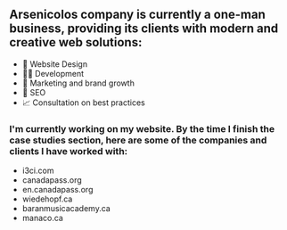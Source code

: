 ## Arsenicolos company is currently a one-man business, providing its clients with modern and creative web solutions:
- 🎨 Website Design
- 👨‍💻 Development
- 📣 Marketing and brand growth
- 🥇 SEO
- 📈 Consultation on best practices


### I'm currently working on my website. By the time I finish the case studies section, here are some of the companies and clients I have worked with:
- i3ci.com
- canadapass.org
- en.canadapass.org
- wiedehopf.ca
- baranmusicacademy.ca
- manaco.ca
